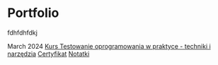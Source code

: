 # Portfolio

<a name="About me"></a>
fdhfdhfdkj

<a name="Courses"></a>
March 2024 
[Kurs Testowanie oprogramowania w praktyce - techniki i narzędzia](https://strefakursow.pl/product/show/1607
)
[Certyfikat](https://platforma.strefakursow.pl/p/certificate/hash/logq76ac5z4w8gss0sswgcg4g48k08o)
[Notatki](url)
